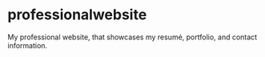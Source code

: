 # professionalwebsite
My professional website, that showcases my resumé, portfolio, and contact information.

